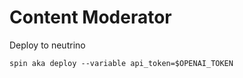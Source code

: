 # Content Moderator

Deploy to neutrino

```
spin aka deploy --variable api_token=$OPENAI_TOKEN
```
